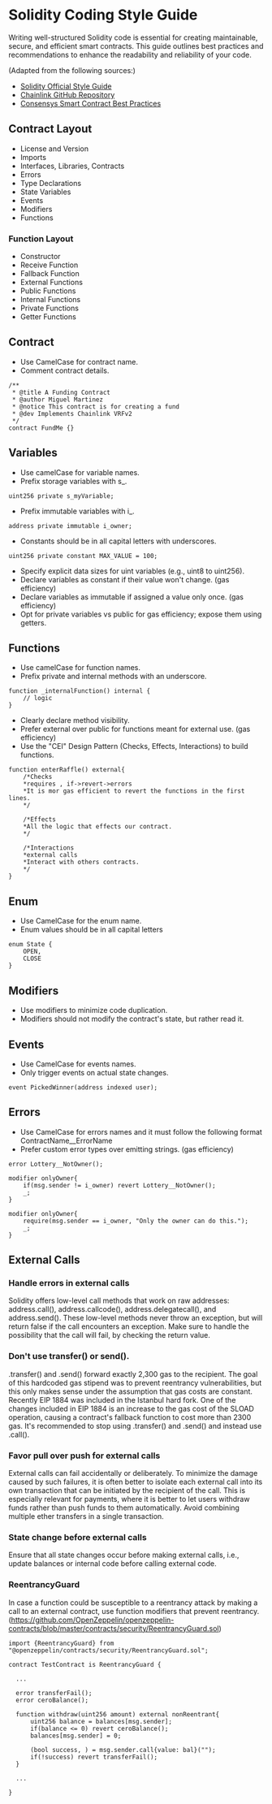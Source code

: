 # Solidity Coding Style Guide

Writing well-structured Solidity code is essential for creating maintainable, secure, and efficient smart contracts. This guide outlines best practices and recommendations to enhance the readability and reliability of your code.


(Adapted from the following sources:)

* [Solidity Official Style Guide](https://docs.soliditylang.org/en/v0.8.0/style-guide.html#)
* [Chainlink GitHub Repository](https://github.com/smartcontractkit/chainlink/blob/2.3.0-hotfix-Op/contracts/STYLE.md)
* [Consensys Smart Contract Best Practices](https://consensys.github.io/smart-contract-best-practices/)

## Contract Layout
* License and Version
* Imports 
* Interfaces, Libraries, Contracts
* Errors
* Type Declarations
* State Variables
* Events
* Modifiers
* Functions

### Function Layout
* Constructor
* Receive Function
* Fallback Function
* External Functions
* Public Functions
* Internal Functions
* Private Functions
* Getter Functions

## Contract
* Use CamelCase for contract name.
* Comment contract details.
```Solidity
/**
 * @title A Funding Contract
 * @author Miguel Martinez
 * @notice This contract is for creating a fund
 * @dev Implements Chainlink VRFv2
 */
contract FundMe {}
```
  
## Variables
* Use camelCase for variable names.
* Prefix storage variables with s_.
```Solidity
uint256 private s_myVariable;
```
* Prefix immutable variables with i_.
```Solidity
address private immutable i_owner;
```
* Constants should be in all capital letters with underscores.
```Solidity
uint256 private constant MAX_VALUE = 100;
```
* Specify explicit data sizes for uint variables (e.g., uint8 to uint256).
* Declare variables as constant if their value won't change. (gas efficiency)
* Declare variables as immutable if assigned a value only once. (gas efficiency)
* Opt for private variables vs public for gas efficiency; expose them using getters.

## Functions
* Use camelCase for function names.
* Prefix private and internal methods with an underscore.
```Solidity
function _internalFunction() internal {
    // logic
}
```
* Clearly declare method visibility.
* Prefer external over public for functions meant for external use. (gas efficiency)
* Use the "CEI" Design Pattern (Checks, Effects, Interactions) to build functions.
```Solidity
function enterRaffle() external{
    /*Checks
    *requires , if->revert->errors
    *It is mor gas efficient to revert the functions in the first lines.
    */

    /*Effects
    *All the logic that effects our contract.
    */

    /*Interactions
    *external calls
    *Interact with others contracts.
    */
}
```


## Enum
* Use CamelCase for the enum name.
* Enum values should be in all capital letters
```Solidity
enum State {
    OPEN,
    CLOSE
}
```

## Modifiers
* Use modifiers to minimize code duplication.
* Modifiers should not modify the contract's state, but rather read it.


## Events
* Use CamelCase for events names.
* Only trigger events on actual state changes.
```Solidity
event PickedWinner(address indexed user);
```

## Errors
* Use CamelCase for errors names and it must follow the following format ContractName__ErrorName
* Prefer custom error types over emitting strings. (gas efficiency)
```Solidity
error Lottery__NotOwner();

modifier onlyOwner{
    if(msg.sender != i_owner) revert Lottery__NotOwner();
    _;
}

modifier onlyOwner{
    require(msg.sender == i_owner, "Only the owner can do this.");   
    _;
}
```

## External Calls

### Handle errors in external calls

Solidity offers low-level call methods that work on raw addresses: address.call(), address.callcode(), address.delegatecall(), and address.send(). These low-level methods never throw an exception, but will return false if the call encounters an exception. Make sure to handle the possibility that the call will fail, by checking the return value.

### Don't use transfer() or send().

.transfer() and .send() forward exactly 2,300 gas to the recipient. The goal of this hardcoded gas stipend was to prevent reentrancy vulnerabilities, but this only makes sense under the assumption that gas costs are constant. Recently EIP 1884 was included in the Istanbul hard fork. One of the changes included in EIP 1884 is an increase to the gas cost of the SLOAD operation, causing a contract's fallback function to cost more than 2300 gas. It's recommended to stop using .transfer() and .send() and instead use .call().

### Favor pull over push for external calls

External calls can fail accidentally or deliberately. To minimize the damage caused by such failures, it is often better to isolate each external call into its own transaction that can be initiated by the recipient of the call. This is especially relevant for payments, where it is better to let users withdraw funds rather than push funds to them automatically. Avoid combining multiple ether transfers in a single transaction.

### State change before external calls

Ensure that all state changes occur before making external calls, i.e., update balances or internal code before calling external code.

### ReentrancyGuard
In case a function could be susceptible to a reentrancy attack by making a call to an external contract, use function modifiers that prevent reentrancy. (https://github.com/OpenZeppelin/openzeppelin-contracts/blob/master/contracts/security/ReentrancyGuard.sol)

```Solidity
import {ReentrancyGuard} from "@openzeppelin/contracts/security/ReentrancyGuard.sol";

contract TestContract is ReentrancyGuard {

  ...

  error transferFail();
  error ceroBalance();
  
  function withdraw(uint256 amount) external nonReentrant{
      uint256 balance = balances[msg.sender];
      if(balance <= 0) revert ceroBalance();
      balances[msg.sender] = 0;
  
      (bool success, ) = msg.sender.call{value: bal}("");
      if(!success) revert transferFail();
  }

  ...

}
```
